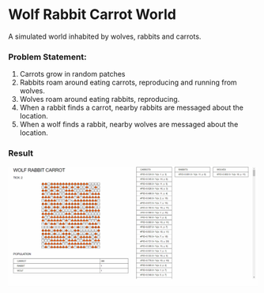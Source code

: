 # Wolf Rabbit Carrot World

A simulated world inhabited by wolves, rabbits and carrots.

### Problem Statement:
1. Carrots grow in random patches
2. Rabbits roam around eating carrots, reproducing and running from wolves.
3. Wolves roam around eating rabbits, reproducing.
4. When a rabbit finds a carrot, nearby rabbits are messaged about the location. 
5. When a wolf finds a rabbit, nearby wolves are messaged about the location.

### Result
![result](./assets/wrc_000.gif)
